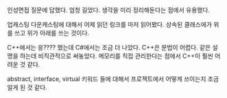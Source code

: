 인성면접 질문에 답했다. 엄청 길었다. 생각을 미리 정리해둔다는 점에서 유용했다.

업캐스팅 다운캐스팅에 대해서 어제 읽던 링크를 마저 읽어봤다. 상속된 클래스에가 위를 쓰고 위가 아래를 쓰는 것이다.

C++에서는 응???? 했는데 C#에서는 조금 더 나았다. C++은 문법이 어렵다. 같은 설명을 하는데 비직관적으로 써놓았다.
메모리를 직접 관리한다는 점에서 C++이 훨씬 어려운 것 같다.

abstract, interface, virtual 키워드 들에 대해서 프로젝트에서 어떻게 쓰이는지 조금 알게 된 것 같다. 